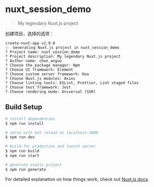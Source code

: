 # nuxt_session_demo

> My legendary Nuxt.js project

创建项目，选择的选项：
```
create-nuxt-app v2.9.0
✨  Generating Nuxt.js project in nuxt_session_demo
? Project name: nuxt_session_demo
? Project description: My legendary Nuxt.js project
? Author name: chen_anguo
? Choose the package manager: Npm
? Choose UI framework: Element
? Choose custom server framework: Koa
? Choose Nuxt.js modules: Axios
? Choose linting tools: ESLint, Prettier, Lint staged files
? Choose test framework: Jest
? Choose rendering mode: Universal (SSR)
```

## Build Setup

``` bash
# install dependencies
$ npm run install

# serve with hot reload at localhost:3000
$ npm run dev

# build for production and launch server
$ npm run build
$ npm run start

# generate static project
$ npm run generate
```

For detailed explanation on how things work, check out [Nuxt.js docs](https://nuxtjs.org).

